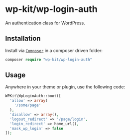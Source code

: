 # wp-kit/wp-login-auth

An authentication class for WordPress.

## Installation

Install via [```Composer```](https://getcomposer.org/) in a composer driven folder:

```php
composer require "wp-kit/wp-login-auth"
```

## Usage

Anywhere in your theme or plugin, use the following code:

```php
WPKit\WpLoginAuth::boot([
  'allow' => array(
    '/some/page'
  ),
  'disallow' => array(),
  'logout_redirect' => '/page/login',
  'login_redirect' => home_url(),
  'mask_wp_login' => false
]);
```
